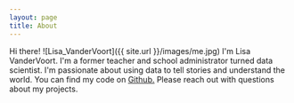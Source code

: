 ```yaml
---
layout: page
title: About
---
```


Hi there! 
![Lisa_VanderVoort]({{ site.url }}/images/me.jpg)
I'm Lisa VanderVoort. I'm a former teacher and school administrator turned data scientist. I'm passionate about using data to tell stories and understand the world. You can find my code on [Github.](https://github.com/lvandervoort89) Please reach out with questions about my projects.
